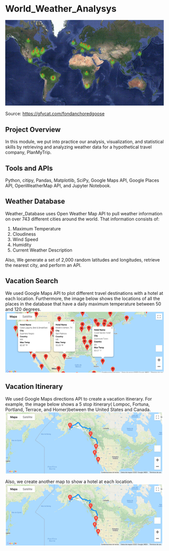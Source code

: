 # World_Weather_Analysys

![img](FondAnchoredGoose-mobile.gif)

Source: https://gfycat.com/fondanchoredgoose

## Project Overview
In this module, we put into practice our analysis, visualization, and statistical skills by retrieving and analyzing weather data for a hypothetical travel company, PlanMyTrip.

## Tools and APIs
Python, citipy, Pandas, Matplotlib, SciPy, Google Maps API, Google Places API, OpenWeatherMap API, and Jupyter Notebook.

## Weather Database
Weather_Database uses Open Weather Map API to pull weather information on over 743 different cities around the world. That information consists of:
1.	Maximum Temperature
2.	Cloudiness
3.	Wind Speed
4.	Humidity
5.	Current Weather Description

Also, We generate a set of 2,000 random latitudes and longitudes, retrieve the nearest city, and perform an API.

## Vacation Search
We used Google Maps API to plot different travel destinations with a hotel at each location. Furthermore, the image below shows the locations of all the places in the database that have a daily maximum temperature between 50 and 120 degrees.
![img](WeatherPy_vacation_map.png)

## Vacation Itinerary
We used Google Maps directions API to create a vacation itinerary. For example, the image below shows a 5 stop itinerary( Lompoc, Fortuna, Portland, Terrace, and Homer)between the United States and Canada.
![img](WeatherPy_travel_map.png)

Also, we create another map to show a hotel at each location.
![img](WeatherPy_travel_map.png)
